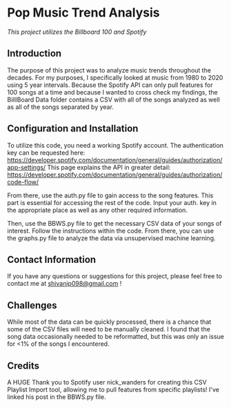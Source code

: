 # Pop Music Trend Analysis
*This project utilizes the Billboard 100 and Spotify*  

## Introduction
The purpose of this project was to analyze music trends throughout the decades.
 For my purposes, I specifically looked at music from 1980 to 2020 using 5 year intervals.
 Because the Spotify API can only pull features for 100 songs at a time and because I wanted
 to cross check my findings, the BilllBoard Data folder contains a CSV with all of the songs
 analyzed as well as all of the songs separated by year.

## Configuration and Installation
To utilize this code, you need a working Spotify account. The authentication key can be requested here: https://developer.spotify.com/documentation/general/guides/authorization/app-settings/
This page explains the API in greater detail: https://developer.spotify.com/documentation/general/guides/authorization/code-flow/

From there, use the auth.py file to gain access to the song features. This part is essential for accessing the rest of the code. Input your auth. key in the appropriate place as well as any other required information.

Then, use the BBWS.py file to get the necessary CSV data of your songs of interest. Follow the instructions within the code. From there, you can use the graphs.py file to analyze the data via unsupervised machine learning.

## Contact Information
If you have any questions or suggestions for this project, please feel free to contact me at shivanip098@gmail.com !

## Challenges
While most of the data can be quickly processed, there is a chance that some of the CSV files will need to be manually cleaned. I found that the song data occasionally needed to be reformatted, but this was only an issue for <1% of the songs I encountered.

## Credits
A HUGE Thank you to Spotify user nick_wanders for creating this CSV Playlist Import tool, allowing me to pull features from specific playlists! I've linked his post in the BBWS.py file.
